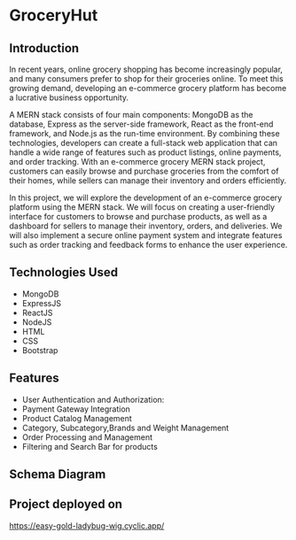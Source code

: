 # GroceryHut

## Introduction
In recent years, online grocery shopping has become increasingly popular,
and many consumers prefer to shop for their groceries online. To meet this
growing demand, developing an e-commerce grocery platform has become a
lucrative business opportunity.

A MERN stack consists of four main components: MongoDB as the database,
Express as the server-side framework, React as the front-end framework, and
Node.js as the run-time environment. By combining these technologies,
developers can create a full-stack web application that can handle a wide
range of features such as product listings, online payments, and order
tracking. With an e-commerce grocery MERN stack project, customers can
easily browse and purchase groceries from the comfort of their homes, while
sellers can manage their inventory and orders efficiently.

 In this project, we will explore the development of an e-commerce grocery
platform using the MERN stack. We will focus on creating a user-friendly
interface for customers to browse and purchase products, as well as a
dashboard for sellers to manage their inventory, orders, and deliveries. We
will also implement a secure online payment system and integrate features
such as order tracking and feedback forms to enhance the user experience. 


## Technologies Used

- MongoDB
- ExpressJS
- ReactJS
- NodeJS
- HTML
- CSS
- Bootstrap 

## Features

- User Authentication and Authorization:
- Payment Gateway Integration
- Product Catalog Management
- Category, Subcategory,Brands and Weight Management
- Order Processing and Management
- Filtering and Search Bar for products

## Schema Diagram

## Project deployed on
<https://easy-gold-ladybug-wig.cyclic.app/>
